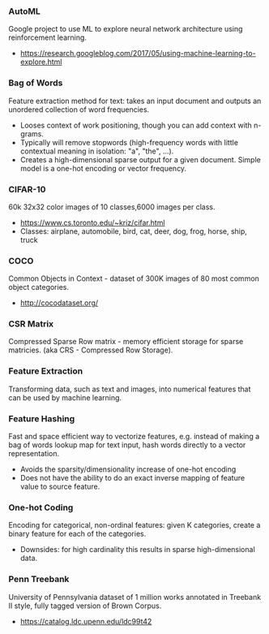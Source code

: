 ### AutoML

Google project to use ML to explore neural network architecture using reinforcement learning.
* https://research.googleblog.com/2017/05/using-machine-learning-to-explore.html

### Bag of Words

Feature extraction method for text: takes an input document and outputs an unordered collection of word frequencies.

* Looses context of work positioning, though you can add context with n-grams.
* Typically will remove stopwords (high-frequency words with little contextual meaning in isolation: "a", "the", ...).
* Creates a high-dimensional sparse output for a given document. Simple model is a one-hot encoding or vector frequency.

### CIFAR-10

60k 32x32 color images of 10 classes,6000 images per class.
* https://www.cs.toronto.edu/~kriz/cifar.html
* Classes: airplane, automobile, bird, cat, deer, dog, frog, horse, ship, truck

### COCO

Common Objects in Context - dataset of 300K images of 80 most common object categories.
* http://cocodataset.org/

### CSR Matrix

Compressed Sparse Row matrix - memory efficient storage for sparse matricies. (aka CRS - Compressed Row Storage).

### Feature Extraction

Transforming data, such as text and images, into numerical features that can be used by machine learning.

### Feature Hashing

Fast and space efficient way to vectorize features, e.g. instead of making a bag of words lookup map for text input, hash words directly to a vector representation.

* Avoids the sparsity/dimensionality increase of one-hot encoding
* Does not have the ability to do an exact inverse mapping of feature value to source feature.

### One-hot Coding

Encoding for categorical, non-ordinal features: given K categories, create a binary feature for each of the categories.

* Downsides: for high cardinality this results in sparse high-dimensional data.

### Penn Treebank
 
University of Pennsylvania dataset of 1 million works annotated in Treebank II style, fully tagged version of Brown Corpus.
* https://catalog.ldc.upenn.edu/ldc99t42
